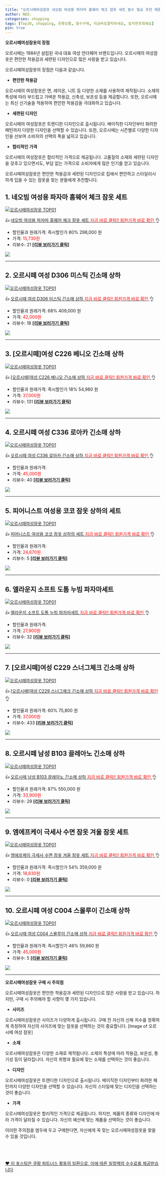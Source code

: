 ```yaml
---
title: "오르시떼여성잠옷 네오빔 여성용 파자마 홈웨어 체크 잠옷 세트 필수 필요 추천 제품 비교 최저 가격 비교 장점 구매 후기 구매평"
author: NEO.
categories: shopping
tags: [Top10, shopping, 유행상품, 필수구매, 지금바로클릭하세요, 놓치면후회해요]
pin: true
---
```

**오르시떼여성잠옷의 장점**

오르시떼는 1984년 설립된 국내 대표 여성 언더웨어 브랜드입니다. 오르시떼의 여성잠옷은 편안한 착용감과 세련된 디자인으로 많은 사랑을 받고 있습니다.

오르시떼여성잠옷의 장점은 다음과 같습니다.

* **편안한 착용감**

오르시떼의 여성잠옷은 면, 레이온, 니트 등 다양한 소재를 사용하여 제작됩니다. 소재의 특성에 따라 부드럽고 가벼운 착용감, 신축성, 보온성 등을 제공합니다. 또한, 오르시떼는 최신 신기술을 적용하여 편안한 착용감을 극대화하고 있습니다.

* **세련된 디자인**

오르시떼의 여성잠옷은 트렌디한 디자인으로 출시됩니다. 베이직한 디자인부터 화려한 패턴까지 다양한 디자인을 선택할 수 있습니다. 또한, 오르시떼는 시즌별로 다양한 디자인을 선보여 소비자의 선택의 폭을 넓히고 있습니다.

* **합리적인 가격**

오르시떼의 여성잠옷은 합리적인 가격으로 제공됩니다. 고품질의 소재와 세련된 디자인을 갖추고 있으면서도, 부담 없는 가격으로 소비자에게 많은 인기를 얻고 있습니다.

오르시떼여성잠옷은 편안한 착용감과 세련된 디자인으로 집에서 편안하고 스타일리시하게 입을 수 있는 잠옷을 찾는 분들에게 추천합니다.

   

## 1. 네오빔 여성용 파자마 홈웨어 체크 잠옷 세트

[![오르시떼여성잠옷 TOP01](https://thumbnail9.coupangcdn.com/thumbnails/remote/490x490ex/image/vendor_inventory/d296/dc5817639f6b44135f16e020eeaf391004bb35c1c1b43593c3012b00c98e.jpg)](https://link.coupang.com/re/AFFSDP?lptag=AF3617701&subid=GithubCoopas&pageKey=7548881132&traceid=V0-153&itemId=19861486629&vendorItemId=86962432973)


👍 [네오빔 여성용 파자마 홈웨어 체크 잠옷 세트 <font color=red> 지금 바로 클릭!! 회원가격 바로 확인 </font> ](https://link.coupang.com/re/AFFSDP?lptag=AF3617701&subid=GithubCoopas&pageKey=7548881132&traceid=V0-153&itemId=19861486629&vendorItemId=86962432973) 👌 


- 할인율과 원래가격: 즉시할인가 80%  298,000   원
- 가격: <span style='color:red'>15,730원</span>
- 리뷰수: 21  [**[리뷰 보러가기 클릭]**](https://link.coupang.com/re/AFFSDP?lptag=AF3617701&subid=GithubCoopas&pageKey=7548881132&traceid=V0-153&itemId=19861486629&vendorItemId=86962432973)

[![](/discount_price.png)](https://link.coupang.com/re/AFFSDP?lptag=AF3617701&subid=GithubCoopas&pageKey=7548881132&traceid=V0-153&itemId=19861486629&vendorItemId=86962432973)

---


   

## 2. 오르시떼 여성 D306 미스틱 긴소매 상하

[![오르시떼여성잠옷 TOP01](https://thumbnail6.coupangcdn.com/thumbnails/remote/490x490ex/image/vendor_inventory/feb4/5b0ac1b1742f5af89677914328ee5e6adce33b160f64b9eb1604140be6d4.jpg)](https://link.coupang.com/re/AFFSDP?lptag=AF3617701&subid=GithubCoopas&pageKey=7814396743&traceid=V0-153&itemId=21205818935&vendorItemId=88267050302)


👍 [오르시떼 여성 D306 미스틱 긴소매 상하 <font color=red> 지금 바로 클릭!! 회원가격 바로 확인 </font> ](https://link.coupang.com/re/AFFSDP?lptag=AF3617701&subid=GithubCoopas&pageKey=7814396743&traceid=V0-153&itemId=21205818935&vendorItemId=88267050302) 👌 


- 할인율과 원래가격: 68%  409,000   원
- 가격: <span style='color:red'>42,000원</span>
- 리뷰수: 18  [**[리뷰 보러가기 클릭]**](https://link.coupang.com/re/AFFSDP?lptag=AF3617701&subid=GithubCoopas&pageKey=7814396743&traceid=V0-153&itemId=21205818935&vendorItemId=88267050302)

[![](/discount_price.png)](https://link.coupang.com/re/AFFSDP?lptag=AF3617701&subid=GithubCoopas&pageKey=7814396743&traceid=V0-153&itemId=21205818935&vendorItemId=88267050302)

---


   

## 3. [오르시떼]여성 C226 베니오 긴소매 상하

[![오르시떼여성잠옷 TOP01](https://thumbnail7.coupangcdn.com/thumbnails/remote/490x490ex/image/vendor_inventory/865f/2e01335ea18ddbfb33051c35742d073d5235145318480f1d2a91352fcb6e.jpg)](https://link.coupang.com/re/AFFSDP?lptag=AF3617701&subid=GithubCoopas&pageKey=7759362442&traceid=V0-153&itemId=20921088494&vendorItemId=88039528482)


👍 [[오르시떼]여성 C226 베니오 긴소매 상하 <font color=red> 지금 바로 클릭!! 회원가격 바로 확인 </font> ](https://link.coupang.com/re/AFFSDP?lptag=AF3617701&subid=GithubCoopas&pageKey=7759362442&traceid=V0-153&itemId=20921088494&vendorItemId=88039528482) 👌 


- 할인율과 원래가격: 즉시할인가 18%  54,980   원
- 가격: <span style='color:red'>37,000원</span>
- 리뷰수: 131  [**[리뷰 보러가기 클릭]**](https://link.coupang.com/re/AFFSDP?lptag=AF3617701&subid=GithubCoopas&pageKey=7759362442&traceid=V0-153&itemId=20921088494&vendorItemId=88039528482)

[![](/discount_price.png)](https://link.coupang.com/re/AFFSDP?lptag=AF3617701&subid=GithubCoopas&pageKey=7759362442&traceid=V0-153&itemId=20921088494&vendorItemId=88039528482)

---


   

## 4. 오르시떼 여성 C336 로아카 긴소매 상하

[![오르시떼여성잠옷 TOP01](https://thumbnail8.coupangcdn.com/thumbnails/remote/490x490ex/image/vendor_inventory/9166/966abc9f2c33e34561a4c677428c1e89a13dc32370762d2b91bc1d665450.jpg)](https://link.coupang.com/re/AFFSDP?lptag=AF3617701&subid=GithubCoopas&pageKey=7715906216&traceid=V0-153&itemId=20695014436&vendorItemId=87766513825)


👍 [오르시떼 여성 C336 로아카 긴소매 상하 <font color=red> 지금 바로 클릭!! 회원가격 바로 확인 </font> ](https://link.coupang.com/re/AFFSDP?lptag=AF3617701&subid=GithubCoopas&pageKey=7715906216&traceid=V0-153&itemId=20695014436&vendorItemId=87766513825) 👌 


- 할인율과 원래가격: 
- 가격: <span style='color:red'>45,000원</span>
- 리뷰수: 40  [**[리뷰 보러가기 클릭]**](https://link.coupang.com/re/AFFSDP?lptag=AF3617701&subid=GithubCoopas&pageKey=7715906216&traceid=V0-153&itemId=20695014436&vendorItemId=87766513825)

[![](/discount_price.png)](https://link.coupang.com/re/AFFSDP?lptag=AF3617701&subid=GithubCoopas&pageKey=7715906216&traceid=V0-153&itemId=20695014436&vendorItemId=87766513825)

---


   

## 5. 피어니스트 여성용 코코 잠옷 상하의 세트

[![오르시떼여성잠옷 TOP01](https://thumbnail7.coupangcdn.com/thumbnails/remote/490x490ex/image/rs_quotation_api/1gwpiunm/f96f96be22014f21a8ebd4f254a43256.jpg)](https://link.coupang.com/re/AFFSDP?lptag=AF3617701&subid=GithubCoopas&pageKey=7232868663&traceid=V0-153&itemId=18357516483&vendorItemId=85501321112)


👍 [피어니스트 여성용 코코 잠옷 상하의 세트 <font color=red> 지금 바로 클릭!! 회원가격 바로 확인 </font> ](https://link.coupang.com/re/AFFSDP?lptag=AF3617701&subid=GithubCoopas&pageKey=7232868663&traceid=V0-153&itemId=18357516483&vendorItemId=85501321112) 👌 


- 할인율과 원래가격: 
- 가격: <span style='color:red'>24,670원</span>
- 리뷰수: 5  [**[리뷰 보러가기 클릭]**](https://link.coupang.com/re/AFFSDP?lptag=AF3617701&subid=GithubCoopas&pageKey=7232868663&traceid=V0-153&itemId=18357516483&vendorItemId=85501321112)

[![](/discount_price.png)](https://link.coupang.com/re/AFFSDP?lptag=AF3617701&subid=GithubCoopas&pageKey=7232868663&traceid=V0-153&itemId=18357516483&vendorItemId=85501321112)

---


   

## 6. 엘라운지 소프트 도톰 누빔 파자마세트

[![오르시떼여성잠옷 TOP01](https://thumbnail7.coupangcdn.com/thumbnails/remote/490x490ex/image/vendor_inventory/0209/36a6f9925e7a618dc469cc05dc148c302ee81515906d946fb2f7015dd0e3.jpg)](https://link.coupang.com/re/AFFSDP?lptag=AF3617701&subid=GithubCoopas&pageKey=7694817479&traceid=V0-153&itemId=20586302155&vendorItemId=87661240112)


👍 [엘라운지 소프트 도톰 누빔 파자마세트 <font color=red> 지금 바로 클릭!! 회원가격 바로 확인 </font> ](https://link.coupang.com/re/AFFSDP?lptag=AF3617701&subid=GithubCoopas&pageKey=7694817479&traceid=V0-153&itemId=20586302155&vendorItemId=87661240112) 👌 


- 할인율과 원래가격: 
- 가격: <span style='color:red'>27,900원</span>
- 리뷰수: 32  [**[리뷰 보러가기 클릭]**](https://link.coupang.com/re/AFFSDP?lptag=AF3617701&subid=GithubCoopas&pageKey=7694817479&traceid=V0-153&itemId=20586302155&vendorItemId=87661240112)

[![](/discount_price.png)](https://link.coupang.com/re/AFFSDP?lptag=AF3617701&subid=GithubCoopas&pageKey=7694817479&traceid=V0-153&itemId=20586302155&vendorItemId=87661240112)

---


   

## 7. [오르시떼]여성 C229 스너그체크 긴소매 상하

[![오르시떼여성잠옷 TOP01](https://thumbnail10.coupangcdn.com/thumbnails/remote/490x490ex/image/vendor_inventory/bde4/9697934f43f3395e1846d2bf23fa82546a1b0f552f614164f11784c5f801.jpg)](https://link.coupang.com/re/AFFSDP?lptag=AF3617701&subid=GithubCoopas&pageKey=7768752583&traceid=V0-153&itemId=20967865563&vendorItemId=88039519787)


👍 [[오르시떼]여성 C229 스너그체크 긴소매 상하 <font color=red> 지금 바로 클릭!! 회원가격 바로 확인 </font> ](https://link.coupang.com/re/AFFSDP?lptag=AF3617701&subid=GithubCoopas&pageKey=7768752583&traceid=V0-153&itemId=20967865563&vendorItemId=88039519787) 👌 


- 할인율과 원래가격: 60%  75,800   원
- 가격: <span style='color:red'>37,000원</span>
- 리뷰수: 433  [**[리뷰 보러가기 클릭]**](https://link.coupang.com/re/AFFSDP?lptag=AF3617701&subid=GithubCoopas&pageKey=7768752583&traceid=V0-153&itemId=20967865563&vendorItemId=88039519787)

[![](/discount_price.png)](https://link.coupang.com/re/AFFSDP?lptag=AF3617701&subid=GithubCoopas&pageKey=7768752583&traceid=V0-153&itemId=20967865563&vendorItemId=88039519787)

---


   

## 8. 오르시떼 남성 B103 끌레아노 긴소매 상하

[![오르시떼여성잠옷 TOP01](https://thumbnail9.coupangcdn.com/thumbnails/remote/490x490ex/image/vendor_inventory/223c/f020dfbe31db7aa10370a234c60546bc2ed9d013c428acb37ae58edec44c.jpg)](https://link.coupang.com/re/AFFSDP?lptag=AF3617701&subid=GithubCoopas&pageKey=7126498945&traceid=V0-153&itemId=17855685858&vendorItemId=85019010883)


👍 [오르시떼 남성 B103 끌레아노 긴소매 상하 <font color=red> 지금 바로 클릭!! 회원가격 바로 확인 </font> ](https://link.coupang.com/re/AFFSDP?lptag=AF3617701&subid=GithubCoopas&pageKey=7126498945&traceid=V0-153&itemId=17855685858&vendorItemId=85019010883) 👌 


- 할인율과 원래가격: 87%  550,000   원
- 가격: <span style='color:red'>33,900원</span>
- 리뷰수: 29  [**[리뷰 보러가기 클릭]**](https://link.coupang.com/re/AFFSDP?lptag=AF3617701&subid=GithubCoopas&pageKey=7126498945&traceid=V0-153&itemId=17855685858&vendorItemId=85019010883)

[![](/discount_price.png)](https://link.coupang.com/re/AFFSDP?lptag=AF3617701&subid=GithubCoopas&pageKey=7126498945&traceid=V0-153&itemId=17855685858&vendorItemId=85019010883)

---


   

## 9. 엠에프케이 극세사 수면 잠옷 겨울 잠옷 세트

[![오르시떼여성잠옷 TOP01](https://thumbnail7.coupangcdn.com/thumbnails/remote/490x490ex/image/vendor_inventory/160c/3ffcddeffcfa2414cb213b67937df9d0fb1d0f7c3ba4403a0496945dc151.JPG)](https://link.coupang.com/re/AFFSDP?lptag=AF3617701&subid=GithubCoopas&pageKey=7640338749&traceid=V0-153&itemId=20298903598&vendorItemId=87384917637)


👍 [엠에프케이 극세사 수면 잠옷 겨울 잠옷 세트 <font color=red> 지금 바로 클릭!! 회원가격 바로 확인 </font> ](https://link.coupang.com/re/AFFSDP?lptag=AF3617701&subid=GithubCoopas&pageKey=7640338749&traceid=V0-153&itemId=20298903598&vendorItemId=87384917637) 👌 


- 할인율과 원래가격: 즉시할인가 54%  359,000   원
- 가격: <span style='color:red'>18,830원</span>
- 리뷰수: 0  [**[리뷰 보러가기 클릭]**](https://link.coupang.com/re/AFFSDP?lptag=AF3617701&subid=GithubCoopas&pageKey=7640338749&traceid=V0-153&itemId=20298903598&vendorItemId=87384917637)

[![](/discount_price.png)](https://link.coupang.com/re/AFFSDP?lptag=AF3617701&subid=GithubCoopas&pageKey=7640338749&traceid=V0-153&itemId=20298903598&vendorItemId=87384917637)

---


   

## 10. 오르시떼 여성 C004 스몰루이 긴소매 상하

[![오르시떼여성잠옷 TOP01](https://thumbnail9.coupangcdn.com/thumbnails/remote/490x490ex/image/vendor_inventory/9c00/9f0c6d500a02c06b2a2e8c3a96e570abb782fdf880afa8ab31cbae0c9a52.jpg)](https://link.coupang.com/re/AFFSDP?lptag=AF3617701&subid=GithubCoopas&pageKey=7500805581&traceid=V0-153&itemId=19634461264&vendorItemId=86740813025)


👍 [오르시떼 여성 C004 스몰루이 긴소매 상하 <font color=red> 지금 바로 클릭!! 회원가격 바로 확인 </font> ](https://link.coupang.com/re/AFFSDP?lptag=AF3617701&subid=GithubCoopas&pageKey=7500805581&traceid=V0-153&itemId=19634461264&vendorItemId=86740813025) 👌 


- 할인율과 원래가격: 즉시할인가 46%  59,660   원
- 가격: <span style='color:red'>45,000원</span>
- 리뷰수: 5  [**[리뷰 보러가기 클릭]**](https://link.coupang.com/re/AFFSDP?lptag=AF3617701&subid=GithubCoopas&pageKey=7500805581&traceid=V0-153&itemId=19634461264&vendorItemId=86740813025)

[![](/discount_price.png)](https://link.coupang.com/re/AFFSDP?lptag=AF3617701&subid=GithubCoopas&pageKey=7500805581&traceid=V0-153&itemId=19634461264&vendorItemId=86740813025)

---
**오르시떼여성잠옷 구매 시 주의점**

오르시떼여성잠옷은 편안한 착용감과 세련된 디자인으로 많은 사랑을 받고 있습니다. 하지만, 구매 시 주의해야 할 사항이 몇 가지 있습니다.

* **사이즈**

오르시떼여성잠옷은 사이즈가 다양하게 출시됩니다. 구매 전 자신의 신체 치수를 정확하게 측정하여 자신의 사이즈에 맞는 잠옷을 선택하는 것이 중요합니다.
[Image of 오르시떼 여성 잠옷]

* **소재**

오르시떼여성잠옷은 다양한 소재로 제작됩니다. 소재의 특성에 따라 착용감, 보온성, 통기성 등이 달라집니다. 자신의 취향과 필요에 맞는 소재를 선택하는 것이 좋습니다.

* **디자인**

오르시떼여성잠옷은 트렌디한 디자인으로 출시됩니다. 베이직한 디자인부터 화려한 패턴까지 다양한 디자인을 선택할 수 있습니다. 자신의 스타일에 맞는 디자인을 선택하는 것이 좋습니다.

* **가격**

오르시떼여성잠옷은 합리적인 가격으로 제공됩니다. 하지만, 제품의 종류와 디자인에 따라 가격이 달라질 수 있습니다. 자신의 예산에 맞는 제품을 선택하는 것이 좋습니다.

이러한 주의점을 염두에 두고 구매한다면, 자신에게 꼭 맞는 오르시떼여성잠옷을 찾을 수 있을 것입니다.<br><br><br><br><br> [ ❤  이 포스팅은 쿠팡 파트너스 활동의 일환으로, 이에 따른 일정액의 수수료를 제공받습니다](https://link.coupang.com/a/bcEFyh)
